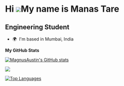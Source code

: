Hi ![](https://user-images.githubusercontent.com/18350557/176309783-0785949b-9127-417c-8b55-ab5a4333674e.gif)My name is Manas Tare
==================================================================================================================================

Engineering Student
-------------------

* 🌍  I'm based in Mumbai, India


<b>My GitHub Stats</b>

<a href="http://www.github.com/MagnusAustin"><img src="https://github-readme-stats.vercel.app/api?username=MagnusAustin&show_icons=true&hide=&count_private=true&title_color=0891b2&text_color=ffffff&icon_color=0891b2&bg_color=1c1917&hide_border=true&show_icons=true" alt="MagnusAustin's GitHub stats" /></a>

<a href="http://www.github.com/MagnusAustin"><img src="https://github-readme-streak-stats.herokuapp.com/?user=MagnusAustin&stroke=ffffff&background=1c1917&ring=0891b2&fire=0891b2&currStreakNum=ffffff&currStreakLabel=0891b2&sideNums=ffffff&sideLabels=ffffff&dates=ffffff&hide_border=true" /></a>

<a href="https://github.com/MagnusAustin" align="left"><img src="https://github-readme-stats.vercel.app/api/top-langs/?username=MagnusAustin&langs_count=10&title_color=0891b2&text_color=ffffff&icon_color=0891b2&bg_color=1c1917&hide_border=true&locale=en&custom_title=Top%20%Languages" alt="Top Languages" /></a>
